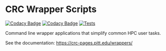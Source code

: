 # CRC Wrapper Scripts

[![Codacy Badge](https://app.codacy.com/project/badge/Grade/230da08d818542d4a4bb556880943dd5)](https://www.codacy.com/gh/pitt-crc/wrappers/dashboard?utm_source=github.com&amp;utm_medium=referral&amp;utm_content=pitt-crc/wrappers&amp;utm_campaign=Badge_Grade)
[![Codacy Badge](https://app.codacy.com/project/badge/Coverage/230da08d818542d4a4bb556880943dd5)](https://www.codacy.com/gh/pitt-crc/wrappers/dashboard?utm_source=github.com&utm_medium=referral&utm_content=pitt-crc/wrappers&utm_campaign=Badge_Coverage)
[![Tests](https://github.com/pitt-crc/wrappers/actions/workflows/PackageTest.yml/badge.svg)](https://github.com/pitt-crc/wrappers/actions/workflows/PackageTest.yml)

Command line wrapper applications that simplify common HPC user tasks. 

See the documentation: https://crc-pages.pitt.edu/wrappers/
